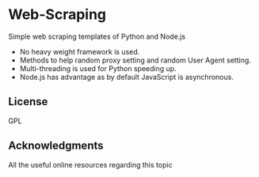 # Web-Scraping

Simple web scraping templates of Python and Node.js

* No heavy weight framework is used.
* Methods to help random proxy setting and random User Agent setting.
* Multi-threading is used for Python speeding up.
* Node.js has advantage as by default JavaScript is asynchronous.

## License

GPL

## Acknowledgments

All the useful online resources regarding this topic
